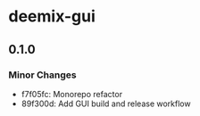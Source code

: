 # deemix-gui

## 0.1.0

### Minor Changes

- f7f05fc: Monorepo refactor
- 89f300d: Add GUI build and release workflow
